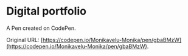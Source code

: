 # Digital portfolio 

A Pen created on CodePen.

Original URL: [https://codepen.io/Monikavelu-Monika/pen/gbaBMzW](https://codepen.io/Monikavelu-Monika/pen/gbaBMzW).

